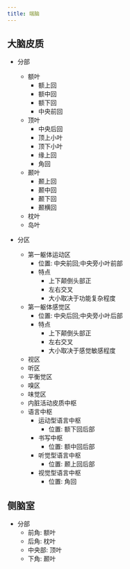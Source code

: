 ```yaml
---
title: 端脑
---
```


大脑皮质
----
* 分部
    - 额叶
        + 额上回
        + 额中回
        + 额下回
        + 中央前回
    - 顶叶
        + 中央后回
        + 顶上小叶
        + 顶下小叶
        + 缘上回
        + 角回
    - 颞叶
        + 颞上回
        + 颞中回
        + 颞下回
        + 颞横回
    - 枕叶
    - 岛叶

* 分区
    - 第一躯体运动区
        + 位置: 中央前回;中央旁小叶前部
        + 特点
            * 上下颠倒头部正
            * 左右交叉
            * 大小取决于功能复杂程度
    - 第一躯体感觉区
        + 位置: 中央后回;中央旁小叶后部
        + 特点
            * 上下颠倒头部正
            * 左右交叉
            * 大小取决于感觉敏感程度
    - 视区
    - 听区
    - 平衡觉区
    - 嗅区
    - 味觉区
    - 内脏活动皮质中枢
    - 语言中枢
        + 运动型语言中枢
            * 位置: 额下回后部
        + 书写中枢
            * 位置: 额中回后部
        + 听觉型语言中枢
            * 位置: 颞上回后部
        + 视觉型语言中枢
            * 位置: 角回

侧脑室
------
- 分部
    + 前角: 额叶
    + 后角: 枕叶
    + 中央部: 顶叶
    + 下角: 颞叶
